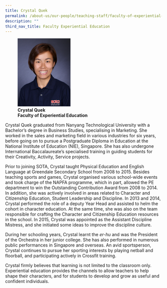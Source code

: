 ```yaml
---
title: Crystal Quek
permalink: /about-us/our-people/teaching-staff/faculty-of-experiential-education/crystal-quek/
description: ""
third_nav_title: Faculty Experiential Education
---
```

<figure>
<img style="width:40%" src="/images/crystalquek.jpg">
<figcaption> <strong>Crystal Quek<br>
Faculty of Experiential Education</strong> </figcaption>
</figure>

Crystal Quek graduated from Nanyang Technological University with a Bachelor’s degree in Business Studies, specialising in Marketing. She worked in the sales and marketing field in various industries for six years, before going on to pursue a Postgraduate Diploma in Education at the National Institute of Education (NIE), Singapore. She has also undergone International Baccalaureate’s specialised training in guiding students for their Creativity, Activity, Service projects.

  

Prior to joining SOTA, Crystal taught Physical Education and English Language at Greendale Secondary School from 2008 to 2015. Besides teaching sports and games, Crystal organised various school-wide events and took charge of the NAPFA programme, which in part, allowed the PE department to win the Outstanding Contribution Award from 2008 to 2014. In addition, she was actively involved in areas related to Character and Citizenship Education, Student Leadership and Discipline. In 2013 and 2014, Crystal performed the role of a deputy Year Head and assisted to helm the cohort in character education. At the same time, she was also on the team responsible for crafting the Character and Citizenship Education resources in the school. In 2015, Crystal was appointed as the Assistant Discipline Mistress, and she initiated some ideas to improve the discipline culture.

  

During her schooling years, Crystal learnt the&nbsp;_er-hu_&nbsp;and was the President of the Orchestra in her junior college. She has also performed in numerous public performances in Singapore and overseas. An avid sportsperson, Crystal continues to pursue her sporting interests by playing netball and floorball, and participating actively in Crossfit training.

  

Crystal firmly believes that learning is not limited to the classroom only. Experiential education provides the channels to allow teachers to help shape their characters, and for students to develop and grow as useful and confident individuals.